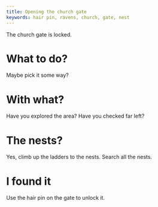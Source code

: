 ```yaml
---
title: Opening the church gate
keywords: hair pin, ravens, church, gate, nest
---
```


The church gate is locked.

# What to do?
Maybe pick it some way?

# With what?
Have you explored the area? Have you checked far left?

# The nests?
Yes, climb up the ladders to the nests. Search all the nests.

# I found it
Use the hair pin on the gate to unlock it.

